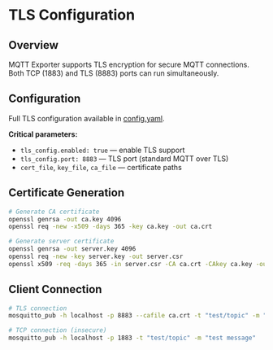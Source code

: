 # TLS Configuration

## Overview

MQTT Exporter supports TLS encryption for secure MQTT connections. Both TCP (1883) and TLS (8883) ports can run simultaneously.

## Configuration

Full TLS configuration available in [config.yaml](../../config.yaml).

**Critical parameters:**
- `tls_config.enabled: true` — enable TLS support
- `tls_config.port: 8883` — TLS port (standard MQTT over TLS)
- `cert_file`, `key_file`, `ca_file` — certificate paths

## Certificate Generation

```bash
# Generate CA certificate
openssl genrsa -out ca.key 4096
openssl req -new -x509 -days 365 -key ca.key -out ca.crt

# Generate server certificate
openssl genrsa -out server.key 4096
openssl req -new -key server.key -out server.csr
openssl x509 -req -days 365 -in server.csr -CA ca.crt -CAkey ca.key -out server.crt
```

## Client Connection

```bash
# TLS connection
mosquitto_pub -h localhost -p 8883 --cafile ca.crt -t "test/topic" -m "test message"

# TCP connection (insecure)
mosquitto_pub -h localhost -p 1883 -t "test/topic" -m "test message"
```